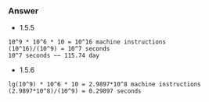 ### Answer

- 1.5.5
```log
10^9 * 10^6 * 10 = 10^16 machine instructions
(10^16)/(10^9) = 10^7 seconds
10^7 seconds ~~ 115.74 day
```

- 1.5.6
```log
lg(10^9) * 10^6 * 10 = 2.9897*10^8 machine instructions
(2.9897*10^8)/(10^9) = 0.29897 seconds
```

